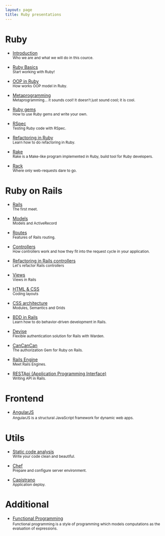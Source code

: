 ```yaml
---
layout: page
title: Ruby presentations
---
```


# Ruby

- [Introduction](/slides/introduction)
  <br>
  <small>Who we are and what we will do in this cource.</small>

- [Ruby Basics](/slides/ruby-basics)
  <br>
  <small>Start working with Ruby!</small>


- [OOP in Ruby](/slides/oop)
  <br>
  <small>How works OOP model in Ruby.</small>


- [Metaprogramming](/slides/metaprogramming)
  <br>
  <small>Metaprogramming... it sounds cool! It doesn’t just sound cool; it is cool.</small>


- [Ruby gems](/slides/ruby-gems)
  <br>
  <small>How to use Ruby gems and write your own.</small>


- [RSpec](/slides/rspec)
  <br>
  <small>Testing Ruby code with RSpec.</small>


- [Refactoring in Ruby](/slides/refactoring-ruby)
  <br>
  <small>Learn how to do refactoring in Ruby.</small>


- [Rake](/slides/rake)
  <br>
  <small>Rake is a Make-like program implemented in Ruby, build tool for Ruby developers.</small>


- [Rack](/slides/rack)
  <br>
  <small>Where only web-requests dare to go.</small>



# Ruby on Rails

- [Rails](/slides/rails)
  <br>
  <small>The first meet.</small>


- [Models](/slides/models)
  <br>
  <small>Models and ActiveRecord</small>


- [Routes](/slides/routes)
  <br>
  <small>Features of Rails routing.</small>


- [Controllers](/slides/controllers)
  <br>
  <small>How controllers work and how they fit into the request cycle in your application.</small>


- [Refactoring in Rails controllers](/slides/refactoring-rails)
  <br>
  <small>Let's refactor Rails controllers</small>


- [Views](/slides/views)
  <br>
  <small>Views in Rails</small>


- [HTML & CSS](/slides/html-css)
  <br>
  <small>Coding layouts</small>


- [CSS architecture](/slides/css-architecture)
  <br>
  <small>Modules, Semantics and Grids</small>


- [BDD in Rails](/slides/bdd)
  <br>
  <small>Learn how to do behavior-driven development in Rails.</small>


- [Devise](/slides/devise)
  <br>
  <small>Flexible authentication solution for Rails with Warden.</small>


- [CanCanCan](/slides/cancancan)
  <br>
  <small>The authorization Gem for Ruby on Rails.</small>


- [Rails Engine](/slides/rails-engine)
  <br>
  <small>Meet Rails Engines.</small>


- [RESTApi (Application Programming Interface)](/slides/api)
  <br>
  <small>Writing API in Rails.</small>


# Frontend

- [AngularJS](/slides/angular-js)
  <br>
  <small>AngularJS is a structural JavaScript framework for dynamic web apps.</small>



# Utils

- [Static code analysis](/slides/static-code-analysis)
  <br>
  <small>Write your code clean and beautiful.</small>


- [Chef](/slides/chef)
  <br>
  <small>Prepare and configure server environment.</small>


- [Capistrano](/slides/capistrano)
  <br>
  <small>Application deploy.</small>



# Additional

- [Functional Programming](/slides/functional-programming)
  <br>
  <small>Functional programming is a style of programming which models computations as the evaluation of expressions.</small>


<br>
<br>
<br>

